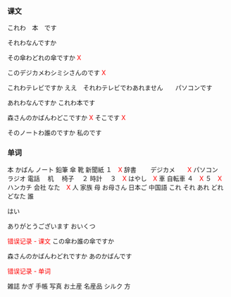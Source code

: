 ### 课文

これわ　本　です

それわなんですか

その傘わどれの傘ですか  <span style="color: red;">X</span>

このデジカメわシミシさんのです <span style="color: red;">X</span>

これわテレビですか
ええ　それわテレビでわあれません　　パソコンです

あれわなんですか
これわ本です

森さんのかばんわどこですか <span style="color: red;">X</span>
そこです <span style="color: red;">X</span>

そのノートわ誰のですか
私のです


### 单词
本
かばん
ノート
鉛筆
傘
靴
新聞紙
１　<span style="color: red;">X</span>
辞書　　
デジカメ　　<span style="color: red;">X</span>
パソコン　
ラジオ
電話　
机　
椅子　
２
時計　
３　<span style="color: red;">X</span>
はやし　<span style="color: red;">X</span>
車
自転車
４　<span style="color: red;">X</span>
５　<span style="color: red;">X</span>
ハンカチ
会社
なた　<span style="color: red;">X</span>
人
家族
母
お母さん
日本ご
中国語
これ
それ
あれ
どれ
どなた
誰

はい

ありがとうございます
おいくつ


<span style="color: red;">错误记录 - 课文</span>
この傘わ誰の傘ですか

森さんのかばんわどれですか
あのかばんです

<span style="color: red;">错误记录 - 单词</span>

雑誌
かぎ
手帳
写真
お土産
名産品
シルク
方
